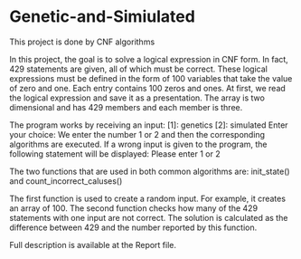 # Genetic-and-Simiulated
This project is done by CNF algorithms

In this project, the goal is to solve a logical expression in CNF form. In fact, 429 statements are given, all of which must be correct.
These logical expressions must be defined in the form of 100 variables that take the value of zero and one.
Each entry contains 100 zeros and ones.
At first, we read the logical expression and save it as a presentation. The array is two dimensional and has 429 members and each member is three.

The program works by receiving an input:
[1]: genetics
[2]: simulated
Enter your choice:
We enter the number 1 or 2 and then the corresponding algorithms are executed.
If a wrong input is given to the program, the following statement will be displayed: Please enter 1 or 2

The two functions that are used in both common algorithms are:
init_state() and count_incorrect_caluses()

The first function is used to create a random input. For example, it creates an array of 100.
The second function checks how many of the 429 statements with one input are not correct.
The solution is calculated as the difference between 429 and the number reported by this function.

Full description is available at the Report file.

